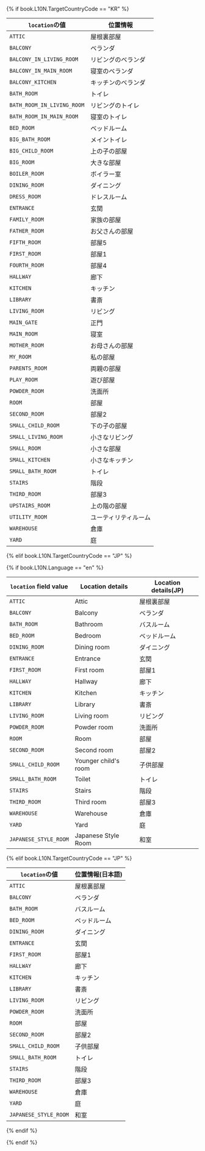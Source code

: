 {% if book.L10N.TargetCountryCode == "KR" %}

| `location`の値 | 位置情報          |
|------------------|------------------|
| `ATTIC`                     | 屋根裏部屋  |
| `BALCONY`                   | ベランダ  |
| `BALCONY_IN_LIVING_ROOM`    | リビングのベランダ  |
| `BALCONY_IN_MAIN_ROOM`      | 寝室のベランダ  |
| `BALCONY_KITCHEN`           | キッチンのベランダ  |
| `BATH_ROOM`                 | トイレ  |
| `BATH_ROOM_IN_LIVING_ROOM`  | リビングのトイレ |
| `BATH_ROOM_IN_MAIN_ROOM`    | 寝室のトイレ |
| `BED_ROOM`                  | ベッドルーム |
| `BIG_BATH_ROOM`             | メイントイレ  |
| `BIG_CHILD_ROOM`            | 上の子の部屋  |
| `BIG_ROOM`                  | 大きな部屋  |
| `BOILER_ROOM`               | ボイラー室 |
| `DINING_ROOM`               | ダイニング |
| `DRESS_ROOM`                | ドレスルーム |
| `ENTRANCE`                  | 玄関 |
| `FAMILY_ROOM`               | 家族の部屋  |
| `FATHER_ROOM`               | お父さんの部屋 |
| `FIFTH_ROOM`                | 部屋5  |
| `FIRST_ROOM`                | 部屋1 |
| `FOURTH_ROOM`               | 部屋4 |
| `HALLWAY`                   | 廊下 |
| `KITCHEN`                   | キッチン |
| `LIBRARY`                   | 書斎 |
| `LIVING_ROOM`               | リビング |
| `MAIN_GATE`                 | 正門 |
| `MAIN_ROOM`                 | 寝室 |
| `MOTHER_ROOM`               | お母さんの部屋 |
| `MY_ROOM`                   | 私の部屋  |
| `PARENTS_ROOM`              | 両親の部屋  |
| `PLAY_ROOM`                 | 遊び部屋  |
| `POWDER_ROOM`               | 洗面所 |
| `ROOM`                      | 部屋  |
| `SECOND_ROOM`               | 部屋2 |
| `SMALL_CHILD_ROOM`          | 下の子の部屋 |
| `SMALL_LIVING_ROOM`         | 小さなリビング  |
| `SMALL_ROOM`                | 小さな部屋 |
| `SMALL_KITCHEN`             | 小さなキッチン  |
| `SMALL_BATH_ROOM`           | トイレ |
| `STAIRS`                    | 階段 |
| `THIRD_ROOM`                | 部屋3 |
| `UPSTAIRS_ROOM`             | 上の階の部屋 |
| `UTILITY_ROOM`              | ユーティリティルーム |
| `WAREHOUSE`                 | 倉庫 |
| `YARD`                      | 庭 |

{% elif book.L10N.TargetCountryCode == "JP" %}

{% if book.L10N.Language == "en" %}

| `location` field value |    Location details       |    Location details(JP)      |
|------------------|------------------|------------------|
| `ATTIC`                     | Attic                      | 屋根裏部屋  |
| `BALCONY`                   | Balcony                    | ベランダ |
| `BATH_ROOM`                 | Bathroom                   | バスルーム |
| `BED_ROOM`                  | Bedroom                    | ベッドルーム |
| `DINING_ROOM`               | Dining room                | ダイニング |
| `ENTRANCE`                  | Entrance                   | 玄関 |
| `FIRST_ROOM`                | First room                 | 部屋1 |
| `HALLWAY`                   | Hallway                    | 廊下 |
| `KITCHEN`                   | Kitchen                    | キッチン |
| `LIBRARY`                   | Library                    | 書斎 |
| `LIVING_ROOM`               | Living room                | リビング |
| `POWDER_ROOM`               | Powder room                | 洗面所 |
| `ROOM`                      | Room                       | 部屋 |
| `SECOND_ROOM`               | Second room                | 部屋2 |
| `SMALL_CHILD_ROOM`          | Younger child's room       | 子供部屋 |
| `SMALL_BATH_ROOM`           | Toilet                     | トイレ |
| `STAIRS`                    | Stairs                     | 階段 |
| `THIRD_ROOM`                | Third room                 | 部屋3 |
| `WAREHOUSE`                 | Warehouse                  | 倉庫 |
| `YARD`                      | Yard                       | 庭 |
| `JAPANESE_STYLE_ROOM`       | Japanese Style Room        | 和室 |

{% elif book.L10N.TargetCountryCode == "JP" %}

| `location`の値 | 位置情報(日本語)   |
|------------------------|------------------------------|
| `ATTIC`                | 屋根裏部屋 |
| `BALCONY`              | ベランダ |
| `BATH_ROOM`            | バスルーム |
| `BED_ROOM`             | ベッドルーム |
| `DINING_ROOM`          | ダイニング |
| `ENTRANCE`             | 玄関 |
| `FIRST_ROOM`           | 部屋1 |
| `HALLWAY`              | 廊下 |
| `KITCHEN`              | キッチン |
| `LIBRARY`              | 書斎 |
| `LIVING_ROOM`          | リビング |
| `POWDER_ROOM`          | 洗面所 |
| `ROOM`                 | 部屋 |
| `SECOND_ROOM`          | 部屋2 |
| `SMALL_CHILD_ROOM`     | 子供部屋 |
| `SMALL_BATH_ROOM`      | トイレ |
| `STAIRS`               | 階段 |
| `THIRD_ROOM`           | 部屋3 |
| `WAREHOUSE`            | 倉庫 |
| `YARD`                 | 庭 |
| `JAPANESE_STYLE_ROOM`  | 和室 |

{% endif %}

{% endif %}
